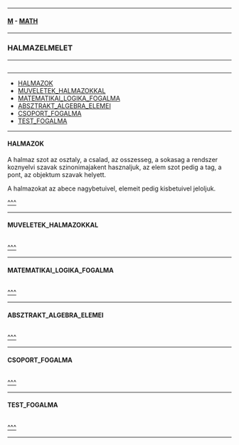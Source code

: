 
---

#### [M](https://github.com/ttltrk/TTT/blob/master/menu.md) - [MATH](https://github.com/ttltrk/TTT/tree/master/MATH/MATH.md)

---

### HALMAZELMELET

---

```

```

---

* [HALMAZOK](#HALMAZOK)
* [MUVELETEK_HALMAZOKKAL](#MUVELETEK_HALMAZOKKAL)
* [MATEMATIKAI_LOGIKA_FOGALMA](#MATEMATIKAI_LOGIKA_FOGALMA)
* [ABSZTRAKT_ALGEBRA_ELEMEI](#ABSZTRAKT_ALGEBRA_ELEMEI)
* [CSOPORT_FOGALMA](#CSOPORT_FOGALMA)
* [TEST_FOGALMA](#TEST_FOGALMA)

---

#### HALMAZOK

A halmaz szot az osztaly, a csalad, az osszesseg, a sokasag a rendszer koznyelvi szavak szinonimajakent hasznaljuk, az elem szot
pedig a tag, a pont, az objektum szavak helyett.

A halmazokat az abece nagybetuivel, elemeit pedig kisbetuivel jeloljuk. 

[^^^](#HALMAZELMELET)

---

#### MUVELETEK_HALMAZOKKAL

```

```

[^^^](#HALMAZELMELET)

---

#### MATEMATIKAI_LOGIKA_FOGALMA

```

```

[^^^](#HALMAZELMELET)

---

#### ABSZTRAKT_ALGEBRA_ELEMEI

```

```

[^^^](#HALMAZELMELET)

---

#### CSOPORT_FOGALMA

```

```

[^^^](#HALMAZELMELET)

---

#### TEST_FOGALMA

```

```

[^^^](#HALMAZELMELET)

---
